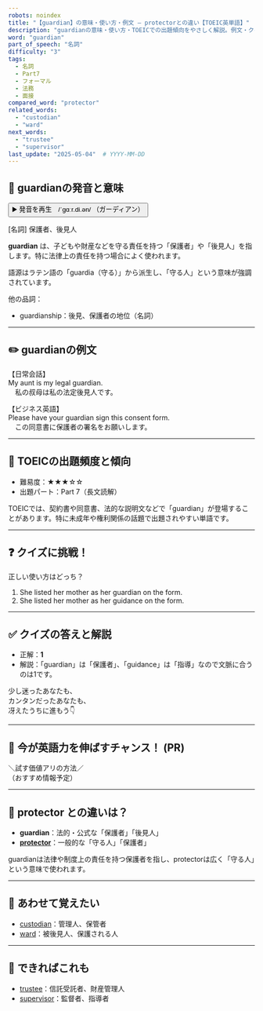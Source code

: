 ```yaml
---
robots: noindex
title: "【guardian】の意味・使い方・例文 ― protectorとの違い【TOEIC英単語】"
description: "guardianの意味・使い方・TOEICでの出題傾向をやさしく解説。例文・クイズ付きでprotectorとの違いもわかりやすく学べます。"
word: "guardian"
part_of_speech: "名詞"
difficulty: "3"
tags:
  - 名詞
  - Part7
  - フォーマル
  - 法務
  - 面接
compared_word: "protector"
related_words:
  - "custodian"
  - "ward"
next_words:
  - "trustee"
  - "supervisor"
last_update: "2025-05-04"  # YYYY-MM-DD
---
```


## 🔰 guardianの発音と意味

<button class="play-audio" onclick="playTTS('guardian')">
  <span class="play-audio-main">
    ▶️ 発音を再生　/ˈɡɑːr.di.ən/
  </span>
  <span class="play-audio-sub">
    （ガーディアン）
  </span>
</button>

[名詞] 保護者、後見人

**guardian** は、子どもや財産などを守る責任を持つ「保護者」や「後見人」を指します。特に法律上の責任を持つ場合によく使われます。

語源はラテン語の「guardia（守る）」から派生し、「守る人」という意味が強調されています。

他の品詞：  
- guardianship：後見、保護者の地位（名詞）

---

## ✏️ guardianの例文

【日常会話】  
My aunt is my legal guardian.  
　私の叔母は私の法定後見人です。

【ビジネス英語】  
Please have your guardian sign this consent form.  
　この同意書に保護者の署名をお願いします。

---

## 🎯 TOEICの出題頻度と傾向

- 難易度：★★★☆☆
- 出題パート：Part 7（長文読解）

TOEICでは、契約書や同意書、法的な説明文などで「guardian」が登場することがあります。特に未成年や権利関係の話題で出題されやすい単語です。

---

## ❓ クイズに挑戦！

正しい使い方はどっち？

1. She listed her mother as her guardian on the form.  
2. She listed her mother as her guidance on the form.

---

## ✅ クイズの答えと解説

- 正解：**1**
- 解説：「guardian」は「保護者」、「guidance」は「指導」なので文脈に合うのは1です。

少し迷ったあなたも、  
カンタンだったあなたも、  
冴えたうちに進もう👇️

---

## 🚀 今が英語力を伸ばすチャンス！ (PR)

<div class="info-center">
＼試す価値アリの方法／<br>  
（おすすめ情報予定）
</div>

---

## 🤔  protector との違いは？

- **guardian**：法的・公式な「保護者」「後見人」
- **[protector](/word/protector/)**：一般的な「守る人」「保護者」

guardianは法律や制度上の責任を持つ保護者を指し、protectorは広く「守る人」という意味で使われます。

---

## 🧩 あわせて覚えたい

- [custodian](/word/custodian/)：管理人、保管者
- [ward](/word/ward/)：被後見人、保護される人

---

## 📖 できればこれも

- [trustee](/word/trustee/)：信託受託者、財産管理人
- [supervisor](/word/supervisor/)：監督者、指導者

<!-- cvid: aid48_bid19 -->
